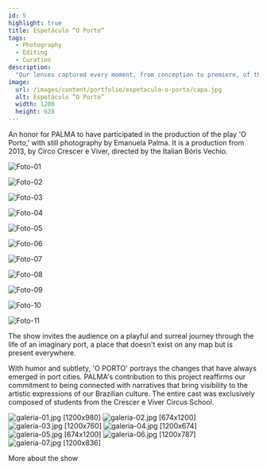 ```yaml
---
id: 5
highlight: true
title: Espetáculo “O Porto”
tags:
  - Photography
  - Editing
  - Curation
description:
  "Our lenses captured every moment, from conception to premiere, of this work that brings the magic of theater as an invitation to reflection."
image:
  url: /images/content/portfolio/espetaculo-o-porto/capa.jpg
  alt: Espetáculo “O Porto”
  width: 1200
  height: 628
---
```

<Titulo/>

<Tags />

<RedesSociais />

<IconeCompartilhar />

<ImagemPrincipal />

<Resumo>
An honor for PALMA to have participated in the production of the play 'O Porto,' with still photography by Emanuela Palma. It is a production from 2013, by Circo Crescer e Viver, directed by the Italian Bóris Vechio.
</Resumo>

<CarrosselTriplo>

  ![Foto-01](/images/content/portfolio/espetaculo-o-porto/carrossel-01.jpg)

  ![Foto-02](/images/content/portfolio/espetaculo-o-porto/carrossel-02.jpg)

  ![Foto-03](/images/content/portfolio/espetaculo-o-porto/carrossel-03.jpg)

  ![Foto-04](/images/content/portfolio/espetaculo-o-porto/carrossel-04.jpg)

  ![Foto-05](/images/content/portfolio/espetaculo-o-porto/carrossel-05.jpg)

  ![Foto-06](/images/content/portfolio/espetaculo-o-porto/carrossel-06.jpg)

  ![Foto-07](/images/content/portfolio/espetaculo-o-porto/carrossel-07.jpg)

  ![Foto-08](/images/content/portfolio/espetaculo-o-porto/carrossel-08.jpg)

  ![Foto-09](/images/content/portfolio/espetaculo-o-porto/carrossel-09.jpg)

  ![Foto-10](/images/content/portfolio/espetaculo-o-porto/carrossel-10.jpg)

  ![Foto-11](/images/content/portfolio/espetaculo-o-porto/carrossel-11.jpg)

</CarrosselTriplo>

The show invites the audience on a playful and surreal journey through the life of an imaginary port, a place that doesn't exist on any map but is present everywhere.

With humor and subtlety, 'O PORTO' portrays the changes that have always emerged in port cities. PALMA's contribution to this project reaffirms our commitment to being connected with narratives that bring visibility to the artistic expressions of our Brazilian culture. The entire cast was exclusively composed of students from the Crescer e Viver Circus School.

<Galeria>

![galeria-01.jpg [1200x980] ](/images/content/portfolio/espetaculo-o-porto/galeria-01.jpg)
![galeria-02.jpg [674x1200] ](/images/content/portfolio/espetaculo-o-porto/galeria-02.jpg)
![galeria-03.jpg [1200x760] ](/images/content/portfolio/espetaculo-o-porto/galeria-03.jpg)
![galeria-04.jpg [1200x674] ](/images/content/portfolio/espetaculo-o-porto/galeria-04.jpg)
![galeria-05.jpg [674x1200] ](/images/content/portfolio/espetaculo-o-porto/galeria-05.jpg)
![galeria-06.jpg [1200x787] ](/images/content/portfolio/espetaculo-o-porto/galeria-06.jpg)
![galeria-07.jpg [1200x836] ](/images/content/portfolio/espetaculo-o-porto/galeria-07.jpg)

</Galeria>

<BotaoSaibaMais href="https://circocrescereviver.org.br/porto/">More about the show</BotaoSaibaMais>

<BotaoCompartilhar />

<Espaco altura="40px" />
